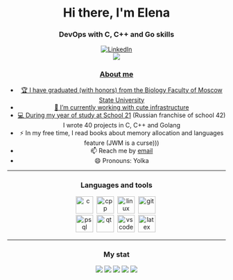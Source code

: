 <div id="header" align="center">
          <h1>Hi there, I'm Elena </h1>
          <h3> DevOps with C, C++ and Go skills</h1>
<div />


<div id="stat" align="center"> <a href="https://ru.linkedin.com/in/elena-sudarikova-0a282280"> <img src ="https://img.shields.io/badge/Linkedin-blue?style=for-the-badge&logo=linkedin&logoColor=white" alt="LinkedIn"/>
<div />
<div id="socials" align="center"> <a href="https://leetcode.com/etozabavno/"> <img src="https://img.shields.io/badge/leetcode-blue?style=for-the-badge&logo=leetcode&logoColor=white alt="LeetCode"/>        
<div />



### About me
- 🏆 I have graduated (with honors) from the Biology Faculty of Moscow State University
- 🌱 I’m currently working with cute infrastructure
- 💻 During my year of study at [School 21](https://21-school.ru/) (Russian franchise of school 42) I wrote 40 projects in C, C++ and Golang
- ⚡ In my free time, I read books about memory allocation and languages feature (JWM is a curse)))
- 📫 Reach me by [email](etozabavno@gmail.com)
- 😄 Pronouns: Yolka

---

### Languages and tools
<img src="https://cdn.jsdelivr.net/gh/devicons/devicon/icons/c/c-original.svg" title = "c" width = "40" height = "40"/>&nbsp;
<img src="https://cdn.jsdelivr.net/gh/devicons/devicon/icons/cplusplus/cplusplus-original.svg" title = "cpp" width = "40" height = "40"/>&nbsp;
<img src="https://cdn.jsdelivr.net/gh/devicons/devicon/icons/linux/linux-original.svg" title = "linux" width = "40" height = "40"/>&nbsp;
<img src="https://cdn.jsdelivr.net/gh/devicons/devicon/icons/git/git-original.svg" title = "git" width = "40" height = "40"/>&nbsp;      
<img src="https://cdn.jsdelivr.net/gh/devicons/devicon/icons/postgresql/postgresql-original.svg" title = "psql" width = "40" height = "40"/>&nbsp;
<img src="https://cdn.jsdelivr.net/gh/devicons/devicon/icons/qt/qt-original.svg" title = "qt" width = "40" height = "40"/>&nbsp;
<img src="https://cdn.jsdelivr.net/gh/devicons/devicon/icons/vscode/vscode-plain.svg" title = "vscode" width = "40" height = "40"/>&nbsp;
<img src="https://cdn.jsdelivr.net/gh/devicons/devicon/icons/latex/latex-plain.svg" title = "latex" width = "40" height = "40"/>&nbsp;

---
          
### My stat
<div id="stat" align="center">
          <img src="http://github-profile-summary-cards.vercel.app/api/cards/profile-details?username=haegtaw&theme=github_bear" />
          <img src="http://github-profile-summary-cards.vercel.app/api/cards/repos-per-language?username=haegtaw&theme=github_bear" />
          <img src="http://github-profile-summary-cards.vercel.app/api/cards/most-commit-language?username=haegtaw&theme=github_bear" />
          <img src="http://github-profile-summary-cards.vercel.app/api/cards/stats?username=haegtaw&theme=github_bear" />
          <img src="http://github-profile-summary-cards.vercel.app/api/cards/productive-time?username=haegtaw&theme=github_beark&utcOffset=3" />
<div />
